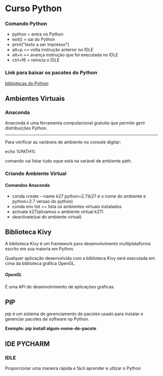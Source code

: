 <h1>Curso Python</h1>

<h3>Comando Python</h3>
<ul>
	<li>python = entra no Python</li>
	<li>exit() = sai do Python</li>
	<li>print("texto a ser impresso")</li>
	<li>alt+p == volta instrução anterior no IDLE</li>
	<li>alt+n == avança instrução que foi executada no IDLE</li>
	<li>ctrl+f6 = reinicia o IDLE</li>
</ul>

<h3>Link para baixar os pacotes do Python</h3>
<a href='https://www.lfd.uci.edu/~gohlke/pythonlibs'>bibliotecas do Python</a>
<h2>Ambientes Virtuais</h2>
<h3>Anaconda</h3>
<p>Anaconda é uma ferramenta computacional gratuita que permite gerir distribuições Python.</p>
<hr>

Para verificar as variáveis de ambiente no console digitar:

echo %PATH%

comando vai listar tudo oque está na varável de ambiente path.

<h3>Criando Ambiente Virtual</h3>

<h4>Comandos Anaconda </h4>
<ul>
	<li>conda create --name k27 python=2.7(k27 é o nome do ambiente e python=2.7 versao do python)</li>
	<li>conda env list == lista os ambientes virtuais instalados</li>
	<li>activate k27(ativamos o ambiente virtual k27)</li>
	<li>deactivate(sai do ambiente virtual)</li>
</ul>

<h2>Biblioteca Kivy</h2>
<p>A biblioteca Kivy é um framework para desenvolvimento multiplataforma escrito em sua maioria em Python.</p>
<p>Qualquer aplicação desenvolvida com a biblioteca Kivy será executada em cima da biblioteca gráfica OpenGL.</p>
<h5>OpenGL</h5>
<p>É uma API de desenvolvimento de aplicações gráficas.</p>

<h2>PIP</h2>
<p>pip é um sistema de gerenciamento de pacotes usado para instalar e gerenciar pacotes de software np Python.</p>
<p><strong>Exemplo: pip install algum-nome-de-pacote</strong></p>
<h2>IDE PYCHARM</h2>
<p> </p>
<h3>IDLE</h3>
<p>Proporcionar uma maneira rápida e fácil aprender e utlizar o Python</p>